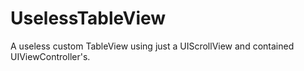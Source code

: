 # UselessTableView
A useless custom TableView using just a UIScrollView and contained UIViewController's.
